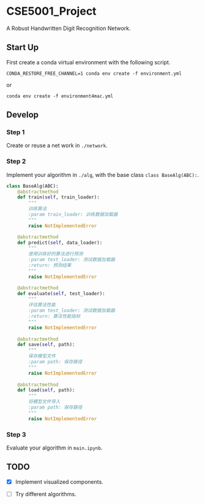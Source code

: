 # CSE5001_Project
A Robust Handwritten Digit Recognition Network.

## Start Up

First create a conda virtual environment with the following script.

```shell
CONDA_RESTORE_FREE_CHANNEL=1 conda env create -f environment.yml
```

or

```shell
conda env create -f environment4mac.yml
```

## Develop

### Step 1

Create or reuse a net work in `./network`.

### Step 2

Implement your algorithm in `./alg`, with the base class `class BaseAlg(ABC):`.

``` python
class BaseAlg(ABC):
	@abstractmethod
	def train(self, train_loader):
		"""
		训练算法
		:param train_loader: 训练数据加载器
		"""
		raise NotImplementedError

	@abstractmethod
	def predict(self, data_loader):
		"""
		使用训练好的算法进行预测
		:param test_loader: 测试数据加载器
		:return: 预测结果
		"""
		raise NotImplementedError

	@abstractmethod
	def evaluate(self, test_loader):
		"""
		评估算法性能
		:param test_loader: 测试数据加载器
		:return: 算法性能指标
		"""
		raise NotImplementedError
	
	@abstractmethod
	def save(self, path):
		"""
		保存模型文件
		:param path: 保存路径
		"""
		raise NotImplementedError
	
	@abstractmethod
	def load(self, path):
		"""
		将模型文件导入
		:param path: 保存路径
		"""
		raise NotImplementedError
```

### Step 3

Evaluate your algorithm in `main.ipynb`.

## TODO

- [x] Implement visualized components.

- [ ] Try different algorithms.
